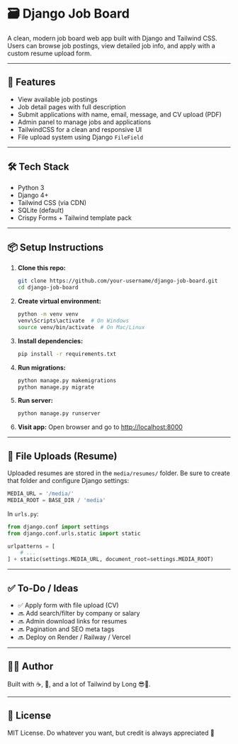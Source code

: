 # 🗃️ Django Job Board

A clean, modern job board web app built with Django and Tailwind CSS. Users can browse job postings, view detailed job info, and apply with a custom resume upload form.

---

## 🚀 Features

- View available job postings
- Job detail pages with full description
- Submit applications with name, email, message, and CV upload (PDF)
- Admin panel to manage jobs and applications
- TailwindCSS for a clean and responsive UI
- File upload system using Django `FileField`

---

## 🛠️ Tech Stack

- Python 3
- Django 4+
- Tailwind CSS (via CDN)
- SQLite (default)
- Crispy Forms + Tailwind template pack

---

## 📦 Setup Instructions

1. **Clone this repo:**
   ```bash
   git clone https://github.com/your-username/django-job-board.git
   cd django-job-board
   ```

2. **Create virtual environment:**
   ```bash
   python -m venv venv
   venv\Scripts\activate  # On Windows
   source venv/bin/activate  # On Mac/Linux
   ```

3. **Install dependencies:**
   ```bash
   pip install -r requirements.txt
   ```

4. **Run migrations:**
   ```bash
   python manage.py makemigrations
   python manage.py migrate
   ```

5. **Run server:**
   ```bash
   python manage.py runserver
   ```

6. **Visit app:**
   Open browser and go to [http://localhost:8000](http://localhost:8000)

---

## 📁 File Uploads (Resume)

Uploaded resumes are stored in the `media/resumes/` folder. Be sure to create that folder and configure Django settings:

```python
MEDIA_URL = '/media/'
MEDIA_ROOT = BASE_DIR / 'media'
```

In `urls.py`:
```python
from django.conf import settings
from django.conf.urls.static import static

urlpatterns = [
    # ...
] + static(settings.MEDIA_URL, document_root=settings.MEDIA_ROOT)
```

---

## ✅ To-Do / Ideas

- ✅ Apply form with file upload (CV)
- 🔜 Add search/filter by company or salary
- 🔜 Admin download links for resumes
- 🔜 Pagination and SEO meta tags
- 🔜 Deploy on Render / Railway / Vercel

---

## 👨‍💻 Author
Built with ☕, 🧠, and a lot of Tailwind by Long 😎🚀.

---

## 📄 License
MIT License. Do whatever you want, but credit is always appreciated 🙌

